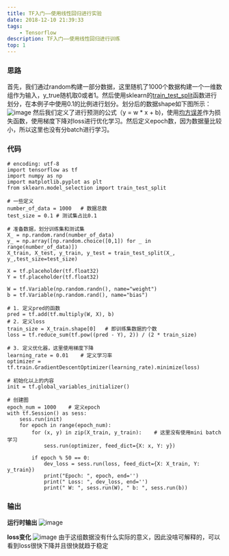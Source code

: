 ```yaml
---
title: TF入门——使用线性回归进行实验
date: 2018-12-10 21:39:33
tags:
	- Tensorflow
description: TF入门——使用线性回归进行训练
top: 1
---
```


### 思路

首先，我们通过random构建一部分数据，这里随机了1000个数据构建一个一维数组作为输入，y_true随机取0或者1。然后使用sklearn的[train_test_split](https://scikit-learn.org/stable/modules/generated/sklearn.model_selection.train_test_split.html)函数进行划分，在本例子中使用0.1的比例进行划分。划分后的数据shape如下图所示：
![image](/learning-tensorflow-linear-regression/1.png)
然后我们定义了进行预测的公式（y = w * x + b)，使用[均方误差](https://baike.baidu.com/item/%E5%9D%87%E6%96%B9%E8%AF%AF%E5%B7%AE)作为损失函数，使用梯度下降对loss进行优化学习。然后定义epoch数，因为数据量比较小，所以这里也没有分batch进行学习。


### 代码

	# encoding: utf-8
	import tensorflow as tf
	import numpy as np
	import matplotlib.pyplot as plt
	from sklearn.model_selection import train_test_split
	
	# 一些定义
	number_of_data = 1000   # 数据总数
	test_size = 0.1 # 测试集占比0.1
	
	# 准备数据，划分训练集和测试集
	X_ = np.random.rand(number_of_data)
	y_ = np.array([np.random.choice([0,1]) for _ in range(number_of_data)])
	X_train, X_test, y_train, y_test = train_test_split(X_, y_,test_size=test_size)
	
	X = tf.placeholder(tf.float32)
	Y = tf.placeholder(tf.float32)
	
	W = tf.Variable(np.random.randn(), name="weight")
	b = tf.Variable(np.random.rand(), name="bias")
	
	# 1. 定义pred的函数
	pred = tf.add(tf.multiply(W, X), b)
	# 2. 定义loss
	train_size = X_train.shape[0]   # 即训练集数据的个数
	loss = tf.reduce_sum(tf.pow((pred - Y), 2)) / (2 * train_size)
	
	# 3. 定义优化器，这里使用梯度下降
	learning_rate = 0.01    # 定义学习率
	optimizer = tf.train.GradientDescentOptimizer(learning_rate).minimize(loss)
	
	# 初始化以上的内容
	init = tf.global_variables_initializer()
	
	# 创建图
	epoch_num = 1000    # 定义epoch
	with tf.Session() as sess:
	    sess.run(init)
	    for epoch in range(epoch_num):
	        for (x, y) in zip(X_train, y_train):    # 这里没有使用mini batch学习
	            sess.run(optimizer, feed_dict={X: x, Y: y})
	
	        if epoch % 50 == 0:
	            dev_loss = sess.run(loss, feed_dict={X: X_train, Y: y_train})
	            print("Epoch: ", epoch, end='')
	            print(" Loss: ", dev_loss, end='')
	            print(" W: ", sess.run(W), " b: ", sess.run(b))


### 输出

**运行时输出**
![image](/learning-tensorflow-linear-regression/2.JPG)

**loss变化**
![image](/learning-tensorflow-linear-regression/3.png)
由于这组数据没有什么实际的意义，因此没啥可解释的，可以看到loss很快下降并且很快就趋于稳定